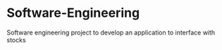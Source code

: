 # Software-Engineering
Software engineering project to develop an application to interface with stocks
